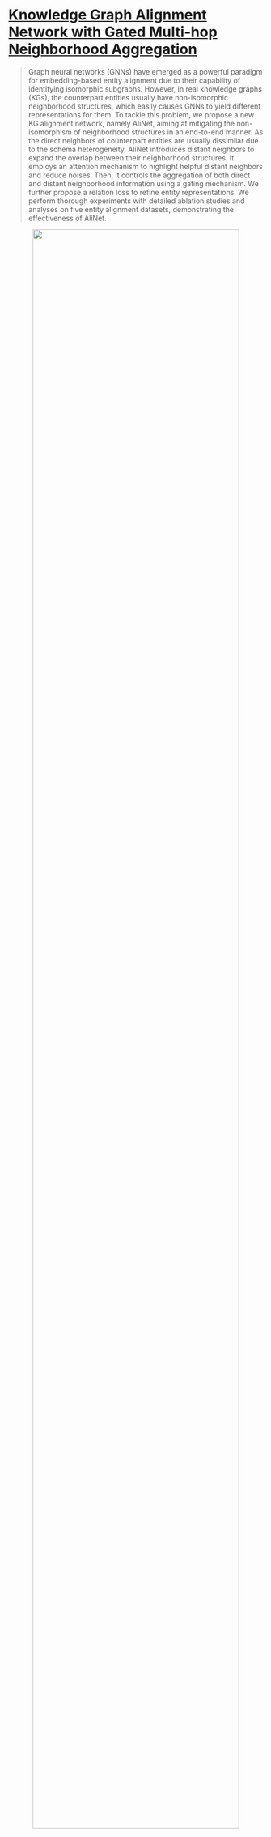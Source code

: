 # [Knowledge Graph Alignment Network with Gated Multi-hop Neighborhood Aggregation](https://aaai.org/ojs/index.php/AAAI/article/view/5354)

> Graph neural networks (GNNs) have emerged as a powerful paradigm for embedding-based entity alignment due to their capability of identifying isomorphic subgraphs. However, in real knowledge graphs (KGs), the counterpart entities usually have non-isomorphic neighborhood structures, which easily causes GNNs to yield different representations for them. To tackle this problem, we propose a new KG alignment network, namely AliNet, aiming at mitigating the non-isomorphism of neighborhood structures in an end-to-end manner. As the direct neighbors of counterpart entities are usually dissimilar due to the schema heterogeneity, AliNet introduces distant neighbors to expand the overlap between their neighborhood structures. It employs an attention mechanism to highlight helpful distant neighbors and reduce noises. Then, it controls the aggregation of both direct and distant neighborhood information using a gating mechanism. We further propose a relation loss to refine entity representations. We perform thorough experiments with detailed ablation studies and analyses on five entity alignment datasets, demonstrating the effectiveness of AliNet.

<p align="center">
  <img width="90%" src="https://github.com/nju-websoft/AliNet/blob/master/architecture.png" />
</p>

## Dataset
We use two entity alignment datasets DBP15K and DWY100K in our experiments. DBP15K can be downloaded from [JAPE](https://github.com/nju-websoft/JAPE) and DWY100K is from [BootEA](https://github.com/nju-websoft/BootEA).


## Code

* "alinet.py" is the implementation of AliNet (with relation loss and iterative neighborhood augmentation).

### Dependencies
* Python 3
* Tensorflow 2.0 (**Important!!!**) 
* Scipy
* Numpy
* Pandas
* Scikit-learn

### Running

For example, to run AliNet on DBP15K ZH-EN, use the following script (supposed that the DBK15K dataset has been downloaded into the folder '../data/'):
```
python3 main.py --input ../data/DBP15K/zh_en/mtranse/0_3/
```

To run AliNet on DBP15K, use the following script:
```
bash run_dbp15k.sh
```

To run AliNet (w/o relation loss and augmentation) on DBP15K ZH-EN, use the following script:
```
python3 main.py --input ../data/DBP15K/zh_en/mtranse/0_3/ --rel_param 0.0 --sim_th 0.0
```

> If you have any difficulty or question in running code and reproducing experimental results, please email to zqsun.nju@gmail.com or cmwang.nju@gmail.com.

## Citation
If you use our model or code, please kindly cite it as follows:      
```
@inproceedings{AliNet,
  author    = {Zequn Sun,
               Chengming Wang, 
               Wei Hu, 
               Muhao Chen, 
               Jian Dai, 
               Wei Zhang, 
               Yuzhong Qu},
  title     = {Knowledge Graph Alignment Network with Gated Multi-Hop Neighborhood Aggregation},
  booktitle = {AAAI},
  pages     = {222--229},
  year      = {2020}
}
```
